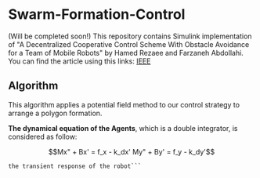 # Swarm-Formation-Control
(Will be completed soon!)
This repository contains Simulink implementation of "A Decentralized Cooperative Control Scheme With Obstacle Avoidance for a Team of Mobile Robots" by Hamed Rezaee and Farzaneh Abdollahi. You can find the article using this links: [IEEE](https://ieeexplore.ieee.org/document/6451251)

## Algorithm
This algorithm applies a potential field method to our control strategy to arrange a polygon formation. 


**The dynamical equation of the Agents**, which is a double integrator, is considered as follow:
```math
Mx" + Bx' = f_x - k_dx' 
My" + By' = f_y - k_dy'
```
```M: the mass, B: the damper coefficient, f: the control force, k_d: a coefficient considered to control
the transient response of the robot```
